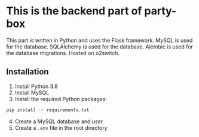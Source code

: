 # This is the backend part of party-box

This part is written in Python and uses the Flask framework.
MySQL is used for the database.
SQLAlchemy is used for the database.
Alembic is used for the database migrations.
Hosted on o2switch.

## Installation

1. Install Python 3.8
2. Install MySQL
3. Install the required Python packages:

```bash
pip install -r requirements.txt
```

4. Create a MySQL database and user
5. Create a `.env` file in the root directory
